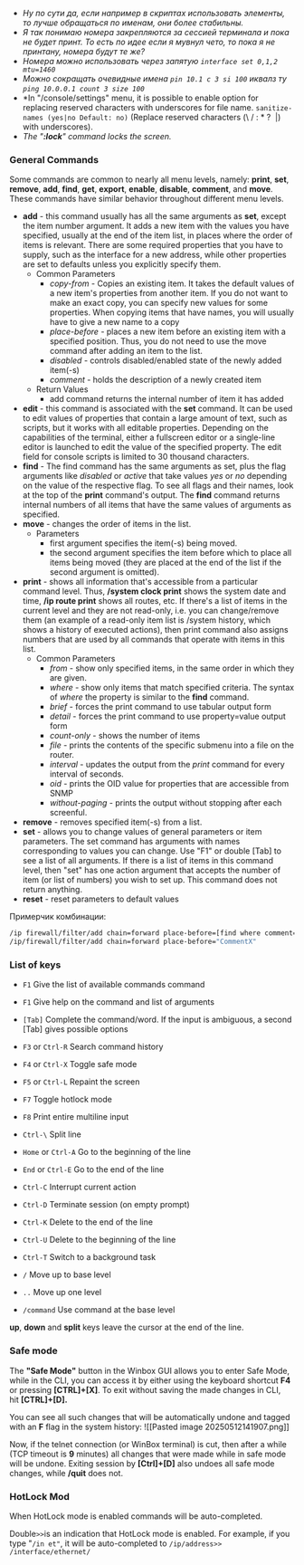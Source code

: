 - *Ну по сути да, если например в скриптах использовать элементы, то лучше обращаться по именам, они более стабильны.*
- *Я так понимаю номера закрепляются за сессией терминала и пока не будет принт. То есть по идее если я мувнул чето, то пока я не принтану, номера будут те же?*
- *Номера можно использовать через запятую `interface set 0,1,2 mtu=1460`*
- *Можно сокращать очевидные имена  `pin 10.1 c 3 si 100` иквалз ту `ping 10.0.0.1 count 3 size 100`*
- *In "/console/settings" menu, it is possible to enable option for replacing reserved characters with underscores for file name. `sanitize-names (yes|no Default: no)` (Replace reserved characters (\ / : * ?  |)  with underscores).
- *The "**:lock**" command locks the screen.*


### General Commands

Some commands are common to nearly all menu levels, namely: **print**, **set**, **remove**, **add**, **find**, **get**, **export**, **enable**, **disable**, **comment**, and **move**. These commands have similar behavior throughout different menu levels.

- **add** - this command usually has all the same arguments as **set**, except the item number argument. It adds a new item with the values you have specified, usually at the end of the item list, in places where the order of items is relevant. There are some required properties that you have to supply, such as the interface for a new address, while other properties are set to defaults unless you explicitly specify them.
    - Common Parameters
        - _copy-from_ - Copies an existing item. It takes the default values of a new item's properties from another item. If you do not want to make an exact copy, you can specify new values for some properties. When copying items that have names, you will usually have to give a new name to a copy
        - _place-before_ - places a new item before an existing item with a specified position. Thus, you do not need to use the move command after adding an item to the list. 
        - _disabled_ - controls disabled/enabled state of the newly added item(-s)
        - _comment_ - holds the description of a newly created item
    - Return Values
        - add command returns the internal number of item it has added
- **edit** - this command is associated with the **set** command. It can be used to edit values of properties that contain a large amount of text, such as scripts, but it works with all editable properties. Depending on the capabilities of the terminal, either a fullscreen editor or a single-line editor is launched to edit the value of the specified property. The edit field for console scripts is limited to 30 thousand characters.
- **find** - The find command has the same arguments as set, plus the flag arguments like _disabled_ or _active_ that take values _yes_ or _no_ depending on the value of the respective flag. To see all flags and their names, look at the top of the **print** command's output. The **find** command returns internal numbers of all items that have the same values of arguments as specified.
- **move** - changes the order of items in the list.
    - Parameters
        - first argument specifies the item(-s) being moved.
        - the second argument specifies the item before which to place all items being moved (they are placed at the end of the list if the second argument is omitted).
- **print** - shows all information that's accessible from a particular command level. Thus, **/system clock print** shows the system date and time, **/ip route print** shows all routes, etc. If there's a list of items in the current level and they are not read-only, i.e. you can change/remove them (an example of a read-only item list is /system history, which shows a history of executed actions), then print command also assigns numbers that are used by all commands that operate with items in this list.
    - Common Parameters
        - _from_ - show only specified items, in the same order in which they are given.
        - _where_ - show only items that match specified criteria. The syntax of _where_ the property is similar to the **find** command.
        - _brief_ - forces the print command to use tabular output form
        - _detail_ - forces the print command to use property=value output form
        - _count-only_ - shows the number of items
        - _file_ - prints the contents of the specific submenu into a file on the router.
        - _interval_ - updates the output from the _print_ command for every interval of seconds.
        - _oid_ - prints the OID value for properties that are accessible from SNMP
        - _without-paging_ - prints the output without stopping after each screenful.
- **remove** - removes specified item(-s) from a list.
- **set** - allows you to change values of general parameters or item parameters. The set command has arguments with names corresponding to values you can change. Use "F1" or double [Tab] to see a list of all arguments. If there is a list of items in this command level, then "set" has one action argument that accepts the number of item (or list of numbers) you wish to set up. This command does not return anything.
- **reset** - reset parameters to default values

Примерчик комбинации:
```bash
/ip firewall/filter/add chain=forward place-before=[find where comment=CommentX]  
/ip/firewall/filter/add chain=forward place-before="CommentX"
```

### List of keys

- `F1` Give the list of available commands command
- `F1` Give help on the command and list of arguments 

- `[Tab]` Complete the command/word. If the input is ambiguous, a second [Tab] gives possible options
- `F3` or `Ctrl-R` Search command history
- `F4` or `Ctrl-X` Toggle safe mode
- `F5` or `Ctrl-L` Repaint the screen
- `F7` Toggle hotlock mode
- `F8` Print entire multiline input
- `Ctrl-\` Split line
- `Home` or `Ctrl-A` Go to the beginning of the line
- `End` or `Ctrl-E` Go to the end of the line
- `Ctrl-C` Interrupt current action
- `Ctrl-D` Terminate session (on empty prompt)
- `Ctrl-K` Delete to the end of the line
- `Ctrl-U` Delete to the beginning of the line
- `Ctrl-T` Switch to a background task

- `/` Move up to base level
- `..` Move up one level
- `/command` Use command at the base level

**up**, **down** and **split** keys leave the cursor at the end of the line.

### Safe mode
The **"Safe Mode"** button in the Winbox GUI allows you to enter Safe Mode, while in the CLI, you can access it by either using the keyboard shortcut **F4** or pressing **[CTRL]+[X]**. To exit without saving the made changes in CLI, hit **[CTRL]+[D].**

You can see all such changes that will be automatically undone and tagged with an **F** flag in the system history:
![[Pasted image 20250512141907.png]]

Now, if the telnet connection (or WinBox terminal) is cut, then after a while (TCP timeout is **9** minutes) all changes that were made while in safe mode will be undone. Exiting session by **[Ctrl]+[D]** also undoes all safe mode changes, while **/quit** does not.

### HotLock Mod
When HotLock mode is enabled commands will be auto-completed.

Double`>>`is an indication that HotLock mode is enabled. For example, if you type "`/in et"`, it will be auto-completed to `/ip/address>> /interface/ethernet/`






